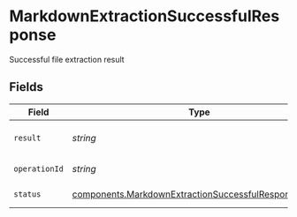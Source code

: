 # MarkdownExtractionSuccessfulResponse

Successful file extraction result


## Fields

| Field                                                                                                                          | Type                                                                                                                           | Required                                                                                                                       | Description                                                                                                                    |
| ------------------------------------------------------------------------------------------------------------------------------ | ------------------------------------------------------------------------------------------------------------------------------ | ------------------------------------------------------------------------------------------------------------------------------ | ------------------------------------------------------------------------------------------------------------------------------ |
| `result`                                                                                                                       | *string*                                                                                                                       | :heavy_check_mark:                                                                                                             | The extracted markdown                                                                                                         |
| `operationId`                                                                                                                  | *string*                                                                                                                       | :heavy_check_mark:                                                                                                             | Operation ID.                                                                                                                  |
| `status`                                                                                                                       | [components.MarkdownExtractionSuccessfulResponseStatus](../../models/components/markdownextractionsuccessfulresponsestatus.md) | :heavy_check_mark:                                                                                                             | Operation status.                                                                                                              |